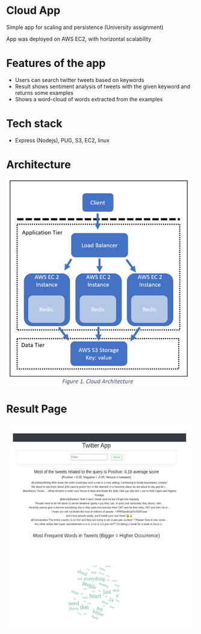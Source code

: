 # Cloud App
Simple app for scaling and persistence (University assignment)

App was deployed on AWS EC2, with horizontal scalability

# Features of the app
- Users can search twitter tweets based on keywords
- Result shows sentiment analysis of tweets with the given keyword and returns some examples
- Shows a word-cloud of words extracted from the examples

# Tech stack
- Express (Nodejs), PUG, S3, EC2, linux

# Architecture 
![Architecture](https://github.com/json9512/cloudapp/blob/main/architecture.PNG)

# Result Page
![main](https://github.com/json9512/cloudapp/blob/main/main.PNG)
